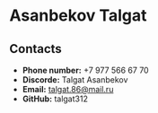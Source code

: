 # Asanbekov Talgat
## Contacts
* **Phone number:** +7 977 566 67 70
* **Discorde:**  Talgat Asanbekov
* **Email:** talgat.86@mail.ru
* **GitHub:** talgat312